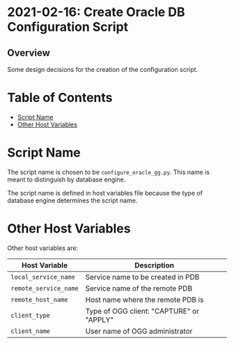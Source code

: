 # 2021-02-16: Create Oracle DB Configuration Script

## Overview

Some design decisions for the creation of the configuration script.

# Table of Contents

* [Script Name](#script-name)
* [Other Host Variables](#other-host-variables)

# Script Name

The script name is chosen to be `configure_oracle_gg.py`. This name is meant to
distinguish by database engine.

The script name is defined in host variables file because the type of database
engine determines the script name.

# Other Host Variables

Other host variables are:

| Host Variable         | Description                       |
| --------------------- | --------------------------------- | 
| `local_service_name`  | Service name to be created in PDB |
| `remote_service_name` | Service name of the remote PDB    |
| `remote_host_name`    | Host name where the remote PDB is |
| `client_type`         | Type of OGG client: "CAPTURE" or "APPLY" |
| `client_name`         | User name of OGG administrator    |

